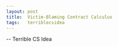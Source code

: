 ```yaml
---
layout: post
title:  Victim-Blaming Contract Calculus
tags:   terriblecsidea
---
```


-- Terrible CS Idea

